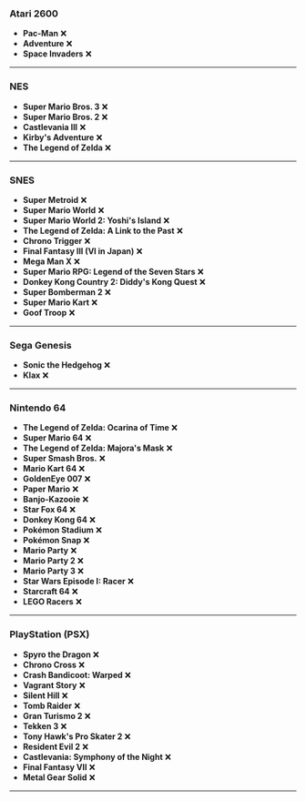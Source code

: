 

### Atari 2600
- **Pac-Man** ❌
- **Adventure** ❌
- **Space Invaders** ❌

---

### NES
- **Super Mario Bros. 3** ❌ 
- **Super Mario Bros. 2** ❌
- **Castlevania III** ❌
- **Kirby's Adventure** ❌ 
- **The Legend of Zelda** ❌

---

### SNES
- **Super Metroid** ❌
- **Super Mario World**  ❌
- **Super Mario World 2: Yoshi's Island**  ❌
- **The Legend of Zelda: A Link to the Past**  ❌
- **Chrono Trigger**  ❌
- **Final Fantasy III (VI in Japan)**  ❌
- **Mega Man X**  ❌
- **Super Mario RPG: Legend of the Seven Stars**  ❌
- **Donkey Kong Country 2: Diddy's Kong Quest**  ❌
- **Super Bomberman 2**  ❌
- **Super Mario Kart**  ❌
- **Goof Troop**  ❌
---

### Sega Genesis
- **Sonic the Hedgehog**  ❌
- **Klax**  ❌

---

### Nintendo 64
- **The Legend of Zelda: Ocarina of Time**  ❌
- **Super Mario 64**  ❌
- **The Legend of Zelda: Majora's Mask**  ❌
- **Super Smash Bros.**  ❌
- **Mario Kart 64**  ❌
- **GoldenEye 007**  ❌
- **Paper Mario**   ❌
- **Banjo-Kazooie**  ❌
- **Star Fox 64**   ❌
- **Donkey Kong 64** ❌  
- **Pokémon Stadium**  ❌
- **Pokémon Snap**  ❌
- **Mario Party**  ❌
- **Mario Party 2**  ❌
- **Mario Party 3**  ❌
- **Star Wars Episode I: Racer**  ❌
- **Starcraft 64**  ❌
- **LEGO Racers**  ❌

---

### PlayStation (PSX)
- **Spyro the Dragon**  ❌
- **Chrono Cross**  ❌
- **Crash Bandicoot: Warped**  ❌
- **Vagrant Story**  ❌
- **Silent Hill**  ❌
- **Tomb Raider** ❌
- **Gran Turismo 2**  ❌
- **Tekken 3**  ❌
- **Tony Hawk's Pro Skater 2**  ❌
- **Resident Evil 2**  ❌
- **Castlevania: Symphony of the Night**  ❌
- **Final Fantasy VII**  ❌
- **Metal Gear Solid**  ❌

---


